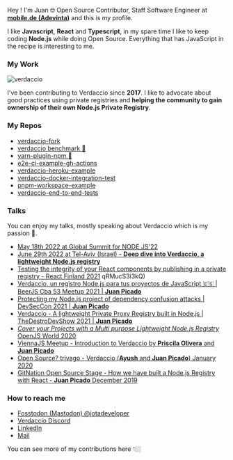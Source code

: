 
Hey ! I'm Juan 🤓 Open Source Contributor, Staff Software Engineer at [**mobile.de (Adevinta)**](https://www.mobile.de/) and this is my profile. 

I like **Javascript**, **React** and **Typescript**, in my spare time I like to keep coding **Node.js** while doing Open Source. Everything that has JavaScript in the recipe is interesting to me.

###  My Work

![verdaccio](https://cdn.verdaccio.dev/readme/verdaccio@2x.png)

I've been contributing to Verdaccio since **2017**.  I like to advocate about good practices using private registries and **helping the community to gain ownership of their own Node.js Private Registry**.

### My Repos

- [verdaccio-fork](https://github.com/juanpicado/verdaccio-fork)
- [verdaccio benchmark 🚧](https://github.com/juanpicado/benchmark)
- [yarn-plugin-npm 🚧](https://github.com/juanpicado/yarn-plugin-npm)
- [e2e-ci-example-gh-actions](https://github.com/juanpicado/e2e-ci-example-gh-actions)
- [verdaccio-heroku-example](https://github.com/juanpicado/verdaccio-heroku-example)
- [verdaccio-docker-integration-test](https://github.com/juanpicado/docker-integration-test)
- [pnpm-workspace-example](https://github.com/juanpicado/pnpm-workspace-example)
- [verdaccio-end-to-end-tests](https://github.com/juanpicado/verdaccio-end-to-end-tests)


### Talks

You can enjoy my talks, mostly speaking about Verdaccio which is my passion 🥰.

- [May 18th 2022 at Global Summit for NODE JS'22](https://events.geekle.us/nodejs/)
- [June 29th 2022 at Tel-Aviv (Israel) - **Deep dive into Verdaccio, a lightweight Node.js registry**](https://youtu.be/qRMucS3i3kQ)
- [Testing the integrity of your React components by publishing in a private registry - React Finland 2021](https://www.youtube.com/watch?v=bRKZbrlQqLY&t=16s&ab_channel=ReactFinland)
qRMucS3i3kQ)
- [Verdaccio, un registro Node.js para tus proyectos de JavaScript 🇪🇸 | BeerJS Cba 53 Meetup 2021 | **Juan Picado**](https://www.youtube.com/watch?v=6SyjqBmS49Y)
- [Protecting my Node.js project of dependency confusion attacks | DevSecCon 2021 | **Juan Picado**](https://www.youtube.com/watch?v=qTRADSp3Hpo&ab_channel=DevSecCon-)
- [Verdaccio - A lightweight Private Proxy Registry built in Node.js | TheDestroDevShow 2021 | **Juan Picado**](https://www.youtube.com/watch?v=P_hxy7W-IL4&t=1003s&ab_channel=TheDestroDevShow)
- [ *Cover your Projects with a Multi purpose Lightweight Node.js Registry* OpenJS World 2020](https://www.youtube.com/watch?v=oVCjDWeehAQ)
- [ViennaJS Meetup - Introduction to Verdaccio by **Priscila Olivera** and **Juan Picado**](https://www.youtube.com/watch?v=hDIFKzmoCa)
- [Open Source? trivago - Verdaccio (**Ayush** and **Juan Picado**) January 2020](https://www.youtube.com/watch?v=A5CWxJC9xzc)
- [GitNation Open Source Stage - How we have built a Node.js Registry with React - **Juan Picado** December 2019](https://www.youtube.com/watch?v=gpjC8Qp9B9A)

### How to reach me

- [Fosstodon (Mastodon) @jotadeveloper](https://fosstodon.org/@jotadeveloper) 
- [Verdaccio Discord](https://discord.gg/7qWJxBf)
- [LinkedIn](https://www.linkedin.com/in/jotadeveloper/)
- [Mail](mailto:jotadeveloper@gmail.com)

You can see more of my contributions here 👇🏼
